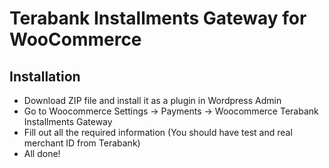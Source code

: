 <h1>Terabank Installments Gateway for WooCommerce</h1>

<h2>Installation</h2>
<ul>
  <li>Download ZIP file and install it as a plugin in Wordpress Admin</li>
  <li>Go to Woocommerce Settings -> Payments -> Woocommerce Terabank Installments Gateway</li>
  <li>Fill out all the required information (You should have test and real merchant ID from Terabank)</li>
  <li>All done!</li>
</ul>


